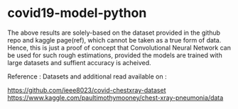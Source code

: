 # covid19-model-python
The above results are solely-based on the dataset provided in the github repo and kaggle page(ref), which cannot be taken as a true form of data. Hence, this is just a proof of concept that Convolutional Neural Network can be used for such rough estimations, provided the models are trained with large datasets and suffient accuracy is acheived.

Reference : Datasets and additional read available on :

https://github.com/ieee8023/covid-chestxray-dataset
https://www.kaggle.com/paultimothymooney/chest-xray-pneumonia/data
